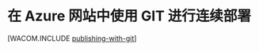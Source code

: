 <properties 
	pageTitle="在 Azure 网站中使用 GIT 进行连续部署" 
	description="了解如何使用 Git 发布 Azure 网站，然后再启用从 Bitbucket、CodePlex、Dropbox、GitHub 或 Mercurial 进行连续部署。" 
	services="app-service\web" 
	documentationCenter=".net" 
	authors="cephalin" 
	manager="wpickett" 
	editor="mollybos"/>

<tags 
	ms.service="app-service-web" 
	ms.date="09/16/2015" 
	wacn.date="11/02/2015"/>

# 在 Azure 网站中使用 GIT 进行连续部署
[WACOM.INCLUDE [publishing-with-git](../includes/publishing-with-git.md)]

<!---HONumber=76-->